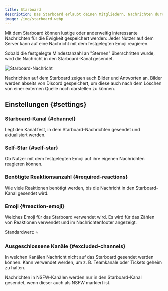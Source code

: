 ```yaml
---
title: Starboard
description: Das Starboard erlaubt deinen Mitgliedern, Nachrichten durch eine Reaktion mit einem einstellbaren Emoji in einen einzigartigen Kanal für immer aufheben zu lassen.
image: /img/starboard.webp
---
```


Mit dem Starboard können lustige oder anderweitig interessante Nachrichten für die Ewigkeit gespeichert werden: Jeder Nutzer auf dem Server kann auf eine Nachricht mit dem festgelegten Emoji reagieren.

Sobald die festgelegte Mindestanzahl an "Sternen" überschritten wurde, wird die Nachricht in den Starboard-Kanal gesendet.

![Starboard-Nachricht](/img/starboard.webp)

Nachrichten auf dem Starboard zeigen auch Bilder und Antworten an.
Bilder werden abseits von Discord gespeichert, um diese auch nach dem Löschen von einer externen Quelle noch darstellen zu können.

## Einstellungen {#settings}

### Starboard-Kanal {#channel}

Legt den Kanal fest, in dem Starboard-Nachrichten gesendet und aktualisiert werden.

### Self-Star {#self-star}

Ob Nutzer mit dem festgelegten Emoji auf ihre eigenen Nachrichten reagieren können.

### Benötigte Reaktionsanzahl {#required-reactions}

Wie viele Reaktionen benötigt werden, bis die Nachricht in den Starboard-Kanal gesendet wird.

### Emoji {#reaction-emoji}

Welches Emoji für das Starboard verwendet wird. Es wird für das Zählen von Reaktionen verwendet und im Nachrichtenfooter angezeigt.

Standardwert: `⭐`

### Ausgeschlossene Kanäle {#excluded-channels}

In welchen Kanälen Nachricht nicht auf das Starboard gesendet werden können. Kann verwendet werden, um z. B. Teamkanäle oder Tickets geheim zu halten.

Nachrichten in NSFW-Kanälen werden nur in den Starboard-Kanal gesendet, wenn dieser auch als NSFW markiert ist.
